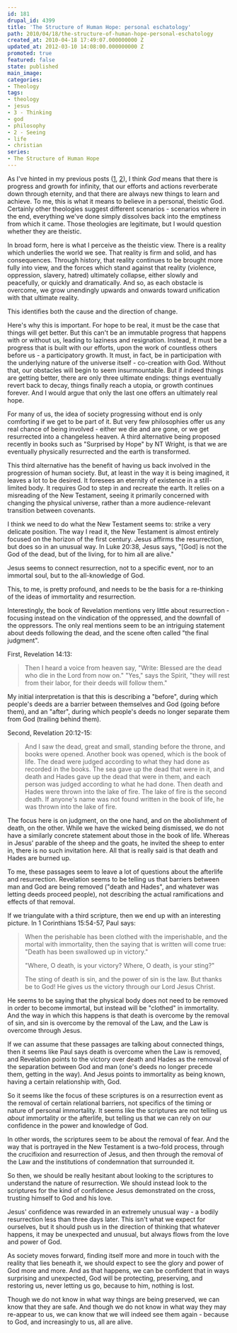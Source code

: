 ```yaml
---
id: 181
drupal_id: 4399
title: 'The Structure of Human Hope: personal eschatology'
path: 2010/04/18/the-structure-of-human-hope-personal-eschatology
created_at: 2010-04-18 17:49:07.000000000 Z
updated_at: 2012-03-10 14:08:00.000000000 Z
promoted: true
featured: false
state: published
main_image: 
categories:
- Theology
tags:
- theology
- jesus
- 3 - Thinking
- god
- philosophy
- 2 - Seeing
- life
- christian
series:
- The Structure of Human Hope
---
```

As I've hinted in my previous posts (<a href="http://micahredding.com/blog/2010/04/16/the-structure-of-human-hope/">1</a>, <a href="http://micahredding.com/blog/2010/04/16/the-structure-of-human-hope-in-the-first-century/">2</a>), I think <em>God</em> means that there is progress and growth for infinity, that our efforts and actions reverberate down through eternity, and that there are always new things to learn and achieve.  To me, this is what it means to believe in a personal, theistic God. Certainly other theologies suggest different scenarios - scenarios where in the end, everything we've done simply dissolves back into the emptiness from which it came. Those theologies are legitimate, but I would question whether they are theistic.

In broad form, here is what I perceive as the theistic view. There is a reality which underlies the world we see. That reality is firm and solid, and has consequences. Through history, that reality continues to be brought more fully into view, and the forces which stand against that reality (violence, oppression, slavery, hatred) ultimately collapse, either slowly and peacefully, or quickly and dramatically. And so, as each obstacle is overcome, we grow unendingly upwards and onwards toward unification with that ultimate reality.

This identifies both the cause and the direction of change.

Here's why this is important. For hope to be real, it must be the case that things will get better. But this can't be an immutable progress that happens with or without us, leading to laziness and resignation. Instead, it must be a progress that is built with our efforts, upon the work of countless others before us - a participatory growth. It must, in fact, be in participation with the underlying nature of the universe itself - co-creation with God. Without that, our obstacles will begin to seem insurmountable. But if indeed things are getting better, there are only three ultimate endings: things eventually revert back to decay, things finally reach a utopia, or growth continues forever. And I would argue that only the last one offers an ultimately real hope.

For many of us, the idea of society progressing without end is only comforting if we get to be part of it. But very few philosophies offer us any real chance of being involved - either we die and are gone, or we get resurrected into a changeless heaven. A third alternative being proposed recently in books such as "Surprised by Hope" by NT Wright, is that we are eventually physically resurrected and the earth is transformed.

This third alternative has the benefit of having us back involved in the progression of human society. But, at least in the way it is being imagined, it leaves a lot to be desired. It foresees an eternity of existence in a still-limited body. It requires God to step in and recreate the earth. It relies on a misreading of the New Testament, seeing it primarily concerned with changing the physical universe, rather than a more audience-relevant transition between covenants.

I think we need to do what the New Testament seems to: strike a very delicate position. The way I read it, the New Testament is almost entirely focused on the horizon of the first century. Jesus affirms the resurrection, but does so in an unusual way. In Luke 20:38, Jesus says, "[God] is not the God of the dead, but of the living, for to him all are alive."

Jesus seems to connect resurrection, not to a specific event, nor to an immortal soul, but to the all-knowledge of God.

This, to me, is pretty profound, and needs to be the basis for a re-thinking of the ideas of immortality and resurrection.

Interestingly, the book of Revelation mentions very little about resurrection - focusing instead on the vindication of the oppressed, and the downfall of the oppressors. The only real mentions seem to be an intriguing statement about deeds following the dead, and the scene often called "the final judgment".

First, Revelation 14:13:
<blockquote>Then I heard a voice from heaven say, "Write: Blessed are the dead who die in the Lord from now on."
"Yes," says the Spirit, "they will rest from their labor, for their deeds will follow them."</blockquote>
My initial interpretation is that this is describing a "before", during which people's deeds are a barrier between themselves and God (going before them), and an "after", during which people's deeds no longer separate them from God (trailing behind them).

Second, Revelation 20:12-15:
<blockquote>And I saw the dead, great and small, standing before the throne, and books were opened. Another book was opened, which is the book of life. The dead were judged according to what they had done as recorded in the books. The sea gave up the dead that were in it, and death and Hades gave up the dead that were in them, and each person was judged according to what he had done. Then death and Hades were thrown into the lake of fire. The lake of fire is the second death. If anyone's name was not found written in the book of life, he was thrown into the lake of fire.</blockquote>
The focus here is on judgment, on the one hand, and on the abolishment of death, on the other. While we have the wicked being dismissed, we do not have a similarly concrete statement about those in the book of life. Whereas in Jesus' parable of the sheep and the goats, he invited the sheep to enter in, there is no such invitation here. All that is really said is that death and Hades are burned up.

To me, these passages seem to leave a lot of questions about the afterlife and resurrection. Revelation seems to be telling us that barriers between man and God are being removed ("death and Hades", and whatever was letting deeds proceed people), not describing the actual ramifications and effects of that removal.

If we triangulate with a third scripture, then we end up with an interesting picture. In 1 Corinthians 15:54-57, Paul says:
<blockquote>When the perishable has been clothed with the imperishable, and the mortal with immortality, then the saying that is written will come true: "Death has been swallowed up in victory."

"Where, O death, is your victory? Where, O death, is your sting?"

The sting of death is sin, and the power of sin is the law. But thanks be to God! He gives us the victory through our Lord Jesus Christ.</blockquote>
He seems to be saying that the physical body does not need to be removed in order to become immortal, but instead will be "clothed" in immortality. And the way in which this happens is that death is overcome by the removal of sin, and sin is overcome by the removal of the Law, and the Law is overcome through Jesus.

If we can assume that these passages are talking about connected things, then it seems like Paul says death is overcome when the Law is removed, and Revelation points to the victory over death and Hades as the removal of the separation between God and man (one's deeds no longer precede them, getting in the way). And Jesus points to immortality as being known, having a certain relationship with, God.

So it seems like the focus of these scriptures is on a resurrection event as the removal of certain relational barriers, not specifics of the timing or nature of personal immortality. It seems like the scriptures are not telling us <em>about</em> immortality or the afterlife, but telling us that we can rely on our confidence in the power and knowledge  of God.

In other words, the scriptures seem to be about the removal of fear. And the way that is portrayed in the New Testament is a two-fold process, through the crucifixion and resurrection of Jesus, and then through the removal of the Law and the institutions of condemnation that surrounded it.

So then, we should be really hesitant about looking to the scriptures to understand the nature of resurrection. We should instead look to the scriptures for the kind of confidence Jesus demonstrated on the cross, trusting himself to God and his love.

Jesus' confidence was rewarded in an extremely unusual way - a bodily resurrection less than three days later. This isn't what we expect for ourselves, but it should push us in the direction of thinking that whatever happens, it may be unexpected and unusual, but always flows from the love and power of God.

As society moves forward, finding itself more and more in touch with the reality that lies beneath it, we should expect to see the glory and power of God more and more. And as that happens, we can be confident that in ways surprising and unexpected, God will be protecting, preserving, and restoring us, never letting us go, because to him, nothing is lost.

Though we do not know in what way things are being preserved, we can know that they are safe. And though we do not know in what way they may re-appear to us, we can know that we will indeed see them again - because to God, and increasingly to us, all are alive.
